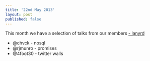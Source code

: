 ```yaml
---
title: '22nd May 2013'
layout: post
published: false
---
```


This month we have a selection of talks from our members [- lanyrd](http://lanyrd.com/2013/jsoxford-may/)

* @chvck - nosql
* @rjmunro - promises
* @4foot30 - twitter walls
